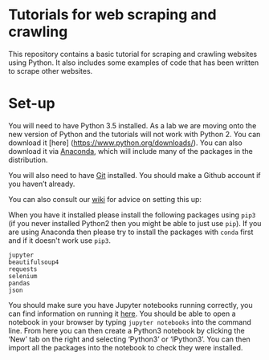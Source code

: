 # Tutorials for web scraping and crawling

This repository contains a basic tutorial for scraping and crawling websites using
Python. It also includes some examples of code that has been written to scrape other
websites.

# Set-up

You will need to have Python 3.5 installed. As a lab we are moving onto the new version of Python and the tutorials will not work with Python 2. You can download it [here] (https://www.python.org/downloads/). You can also download it via [Anaconda](https://www.continuum.io/downloads), which will include many of the packages in the distribution.

You will also need to have [Git](https://git-scm.com/book/en/v2/Getting-Started-Installing-Git) installed.  You should make a Github account if you haven’t already.

You can also consult our [wiki](https://github.com/socdyn/wiki/blob/master/vesta/get_started_with_python.md) for advice on setting this up:

When you have it installed please install the following packages using `pip3` (if you never installed Python2 then you might be able to just use `pip`). If you are using Anaconda then please try to install the packages
with `conda` first and if it doesn't work use `pip3`.

```
jupyter
beautifulsoup4
requests
selenium
pandas
json
```

You should make sure you have Jupyter notebooks running correctly, you can find information on running it [here](http://jupyter.readthedocs.io/en/latest/content-quickstart.html). You should be able to open a notebook in your browser by typing `jupyter notebooks` into the command line. From here you can then create a Python3 notebook by clicking the ‘New’ tab on the right and selecting ‘Python3’ or ‘IPython3’. You can then import all the packages into the notebook to check they were installed.
